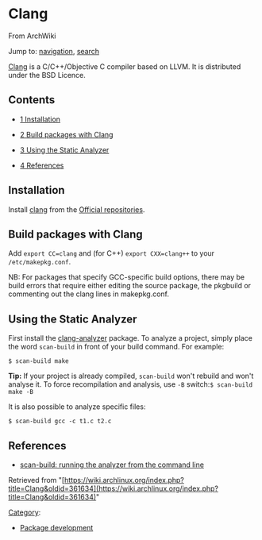 # Clang

From ArchWiki

Jump to: [navigation](#column-one), [search](#searchInput)

[Clang](http://clang.llvm.org/) is a C/C++/Objective C compiler based on LLVM. It is distributed under the BSD Licence.

## Contents

* [1 Installation](#Installation)

* [2 Build packages with Clang](#Build_packages_with_Clang)

* [3 Using the Static Analyzer](#Using_the_Static_Analyzer)

* [4 References](#References)

## Installation

Install [clang](https://www.archlinux.org/packages/?name=clang) from the [Official repositories](/index.php/Official_repositories "Official repositories").

## Build packages with Clang

Add `export CC=clang` and (for C++) `export CXX=clang++` to your `/etc/makepkg.conf`.

NB: For packages that specify GCC-specific build options, there may be build errors that require either editing the source package, the pkgbuild or commenting out the clang lines in makepkg.conf.

## Using the Static Analyzer

First install the [clang-analyzer](https://www.archlinux.org/packages/?name=clang-analyzer) package. To analyze a project, simply place the word `scan-build` in front of your build command. For example:

```
$ scan-build make

```

**Tip:** If your project is already compiled, `scan-build` won't rebuild and won't analyse it. To force recompilation and analysis, use `-B` switch:`$ scan-build make -B`

It is also possible to analyze specific files:

```
$ scan-build gcc -c t1.c t2.c

```

## References

* [scan-build: running the analyzer from the command line](http://clang-analyzer.llvm.org/scan-build.html)

Retrieved from "[https://wiki.archlinux.org/index.php?title=Clang&oldid=361634](https://wiki.archlinux.org/index.php?title=Clang&oldid=361634)"

[Category](/index.php/Special:Categories "Special:Categories"):

* [Package development](/index.php/Category:Package_development "Category:Package development")